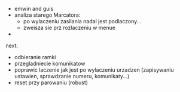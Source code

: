 - emwin and guis
- analiza starego Marcatora:
	- po wylaczeniu zasilania nadal jest podlaczony...
	- zweisza sie prz rozlaczeniu w menue
- 


next:
- odbieranie ramki
- przegladniecie komunikatow
- poprawic laczenie jak jest po wylaczeniu urzadzen (zapisywaniu ustawien, sprawdzanie numeru, komunikaty...)
- reset przy parowaniu (robust)